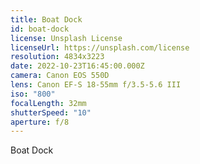 ```yaml
---
title: Boat Dock
id: boat-dock
license: Unsplash License
licenseUrl: https://unsplash.com/license
resolution: 4834x3223
date: 2022-10-23T16:45:00.000Z
camera: Canon EOS 550D
lens: Canon EF-S 18-55mm f/3.5-5.6 III
iso: "800"
focalLength: 32mm
shutterSpeed: "10"
aperture: f/8
---
```

Boat Dock